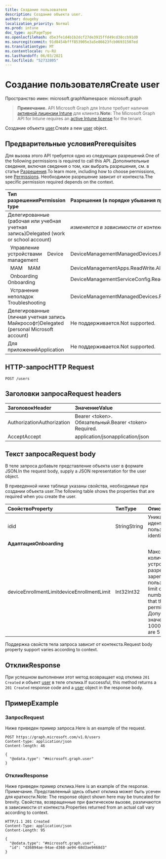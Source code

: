 ```yaml
---
title: Создание пользователя
description: Создание объекта user.
author: dougeby
localization_priority: Normal
ms.prod: intune
doc_type: apiPageType
ms.openlocfilehash: d5e3fe1d4b1b2dcf27de3915ffd49cd38ccb91d0
ms.sourcegitcommit: 91d8454bfff853905e3a5e86623fcb06931507ed
ms.translationtype: MT
ms.contentlocale: ru-RU
ms.lasthandoff: 06/03/2021
ms.locfileid: "52732805"
---
```

# <a name="create-user"></a><span data-ttu-id="3e698-103">Создание пользователя</span><span class="sxs-lookup"><span data-stu-id="3e698-103">Create user</span></span>

<span data-ttu-id="3e698-104">Пространство имен: microsoft.graph</span><span class="sxs-lookup"><span data-stu-id="3e698-104">Namespace: microsoft.graph</span></span>

> <span data-ttu-id="3e698-105">**Примечание.** API Microsoft Graph для Intune требует наличия [активной лицензии Intune](https://go.microsoft.com/fwlink/?linkid=839381) для клиента.</span><span class="sxs-lookup"><span data-stu-id="3e698-105">**Note:** The Microsoft Graph API for Intune requires an [active Intune license](https://go.microsoft.com/fwlink/?linkid=839381) for the tenant.</span></span>

<span data-ttu-id="3e698-106">Создание объекта [user](../resources/intune-shared-user.md).</span><span class="sxs-lookup"><span data-stu-id="3e698-106">Create a new [user](../resources/intune-shared-user.md) object.</span></span>

## <a name="prerequisites"></a><span data-ttu-id="3e698-107">Предварительные условия</span><span class="sxs-lookup"><span data-stu-id="3e698-107">Prerequisites</span></span>
<span data-ttu-id="3e698-108">Для вызова этого API требуется одно из следующих разрешений.</span><span class="sxs-lookup"><span data-stu-id="3e698-108">One of the following permissions is required to call this API.</span></span> <span data-ttu-id="3e698-109">Дополнительные сведения, включая сведения о том, как выбрать разрешения, см. в статье [Разрешения](/graph/permissions-reference).</span><span class="sxs-lookup"><span data-stu-id="3e698-109">To learn more, including how to choose permissions, see [Permissions](/graph/permissions-reference).</span></span>  <span data-ttu-id="3e698-110">Необходимое разрешение зависит от контекста.</span><span class="sxs-lookup"><span data-stu-id="3e698-110">The specific permission required depends on the context.</span></span>

|<span data-ttu-id="3e698-111">Тип разрешения</span><span class="sxs-lookup"><span data-stu-id="3e698-111">Permission type</span></span>|<span data-ttu-id="3e698-112">Разрешения (в порядке убывания привилегий)</span><span class="sxs-lookup"><span data-stu-id="3e698-112">Permissions (from most to least privileged)</span></span>|
|:---|:---|
|<span data-ttu-id="3e698-113">Делегированные (рабочая или учебная учетная запись)</span><span class="sxs-lookup"><span data-stu-id="3e698-113">Delegated (work or school account)</span></span>| <span data-ttu-id="3e698-114">_изменяется в зависимости от контекста_</span><span class="sxs-lookup"><span data-stu-id="3e698-114">_varies by context_</span></span> |
| <span data-ttu-id="3e698-115">&nbsp;&nbsp;Управление устройствами</span><span class="sxs-lookup"><span data-stu-id="3e698-115">&nbsp; &nbsp; Device management</span></span> | <span data-ttu-id="3e698-116">DeviceManagementManagedDevices.ReadWrite.All</span><span class="sxs-lookup"><span data-stu-id="3e698-116">DeviceManagementManagedDevices.ReadWrite.All</span></span> |
| <span data-ttu-id="3e698-117">&nbsp;&nbsp;MAM</span><span class="sxs-lookup"><span data-stu-id="3e698-117">&nbsp; &nbsp; MAM</span></span> | <span data-ttu-id="3e698-118">DeviceManagementApps.ReadWrite.All</span><span class="sxs-lookup"><span data-stu-id="3e698-118">DeviceManagementApps.ReadWrite.All</span></span> |
| <span data-ttu-id="3e698-119">&nbsp;&nbsp;Onboarding</span><span class="sxs-lookup"><span data-stu-id="3e698-119">&nbsp; &nbsp; Onboarding</span></span> | <span data-ttu-id="3e698-120">DeviceManagementServiceConfig.ReadWrite.All</span><span class="sxs-lookup"><span data-stu-id="3e698-120">DeviceManagementServiceConfig.ReadWrite.All</span></span> |
| <span data-ttu-id="3e698-121">&nbsp;&nbsp;Устранение неполадок</span><span class="sxs-lookup"><span data-stu-id="3e698-121">&nbsp; &nbsp; Troubleshooting</span></span> | <span data-ttu-id="3e698-122">DeviceManagementManagedDevices.ReadWrite.All</span><span class="sxs-lookup"><span data-stu-id="3e698-122">DeviceManagementManagedDevices.ReadWrite.All</span></span> |
|<span data-ttu-id="3e698-123">Делегированные (личная учетная запись Майкрософт)</span><span class="sxs-lookup"><span data-stu-id="3e698-123">Delegated (personal Microsoft account)</span></span>|<span data-ttu-id="3e698-124">Не поддерживается.</span><span class="sxs-lookup"><span data-stu-id="3e698-124">Not supported.</span></span>|
|<span data-ttu-id="3e698-125">Для приложений</span><span class="sxs-lookup"><span data-stu-id="3e698-125">Application</span></span>|<span data-ttu-id="3e698-126">Не поддерживается.</span><span class="sxs-lookup"><span data-stu-id="3e698-126">Not supported.</span></span>|

## <a name="http-request"></a><span data-ttu-id="3e698-127">HTTP-запрос</span><span class="sxs-lookup"><span data-stu-id="3e698-127">HTTP Request</span></span>
<!-- {
  "blockType": "ignored"
}
-->
``` http
POST /users
```

## <a name="request-headers"></a><span data-ttu-id="3e698-128">Заголовки запроса</span><span class="sxs-lookup"><span data-stu-id="3e698-128">Request headers</span></span>
|<span data-ttu-id="3e698-129">Заголовок</span><span class="sxs-lookup"><span data-stu-id="3e698-129">Header</span></span>|<span data-ttu-id="3e698-130">Значение</span><span class="sxs-lookup"><span data-stu-id="3e698-130">Value</span></span>|
|:---|:---|
|<span data-ttu-id="3e698-131">Authorization</span><span class="sxs-lookup"><span data-stu-id="3e698-131">Authorization</span></span>|<span data-ttu-id="3e698-132">Bearer &lt;token&gt;. Обязательный.</span><span class="sxs-lookup"><span data-stu-id="3e698-132">Bearer &lt;token&gt; Required.</span></span>|
|<span data-ttu-id="3e698-133">Accept</span><span class="sxs-lookup"><span data-stu-id="3e698-133">Accept</span></span>|<span data-ttu-id="3e698-134">application/json</span><span class="sxs-lookup"><span data-stu-id="3e698-134">application/json</span></span>|

## <a name="request-body"></a><span data-ttu-id="3e698-135">Текст запроса</span><span class="sxs-lookup"><span data-stu-id="3e698-135">Request body</span></span>
<span data-ttu-id="3e698-136">В теле запроса добавьте представление объекта user в формате JSON.</span><span class="sxs-lookup"><span data-stu-id="3e698-136">In the request body, supply a JSON representation for the user object.</span></span>

<span data-ttu-id="3e698-137">В приведенной ниже таблице указаны свойства, необходимые при создании объекта user.</span><span class="sxs-lookup"><span data-stu-id="3e698-137">The following table shows the properties that are required when you create the user.</span></span>

|<span data-ttu-id="3e698-138">Свойство</span><span class="sxs-lookup"><span data-stu-id="3e698-138">Property</span></span>|<span data-ttu-id="3e698-139">Тип</span><span class="sxs-lookup"><span data-stu-id="3e698-139">Type</span></span>|<span data-ttu-id="3e698-140">Описание</span><span class="sxs-lookup"><span data-stu-id="3e698-140">Description</span></span>|
|:---|:---|:---|
|<span data-ttu-id="3e698-141">id</span><span class="sxs-lookup"><span data-stu-id="3e698-141">id</span></span>|<span data-ttu-id="3e698-142">String</span><span class="sxs-lookup"><span data-stu-id="3e698-142">String</span></span>|<span data-ttu-id="3e698-143">Уникальный идентификатор пользователя.</span><span class="sxs-lookup"><span data-stu-id="3e698-143">Unique identifier of the user.</span></span>|
|<span data-ttu-id="3e698-144">**Адаптация**</span><span class="sxs-lookup"><span data-stu-id="3e698-144">**Onboarding**</span></span>|
|<span data-ttu-id="3e698-145">deviceEnrollmentLimit</span><span class="sxs-lookup"><span data-stu-id="3e698-145">deviceEnrollmentLimit</span></span>|<span data-ttu-id="3e698-146">Int32</span><span class="sxs-lookup"><span data-stu-id="3e698-146">Int32</span></span>|<span data-ttu-id="3e698-147">Максимальное количество устройств, которые разрешено зарегистрировать пользователю.</span><span class="sxs-lookup"><span data-stu-id="3e698-147">The limit on the maximum number of devices that the user is permitted to enroll.</span></span> <span data-ttu-id="3e698-148">Допустимые значения: 5 или 1000.</span><span class="sxs-lookup"><span data-stu-id="3e698-148">Allowed values are 5 or 1000.</span></span>|

<span data-ttu-id="3e698-149">Поддержка свойств тела запроса зависит от контекста.</span><span class="sxs-lookup"><span data-stu-id="3e698-149">Request body property support varies according to context.</span></span>

## <a name="response"></a><span data-ttu-id="3e698-150">Отклик</span><span class="sxs-lookup"><span data-stu-id="3e698-150">Response</span></span>
<span data-ttu-id="3e698-151">При успешном выполнении этот метод возвращает код отклика `201 Created` и объект [user](../resources/intune-shared-user.md) в теле отклика.</span><span class="sxs-lookup"><span data-stu-id="3e698-151">If successful, this method returns a `201 Created` response code and a [user](../resources/intune-shared-user.md) object in the response body.</span></span>

## <a name="example"></a><span data-ttu-id="3e698-152">Пример</span><span class="sxs-lookup"><span data-stu-id="3e698-152">Example</span></span>

### <a name="request"></a><span data-ttu-id="3e698-153">Запрос</span><span class="sxs-lookup"><span data-stu-id="3e698-153">Request</span></span>
<span data-ttu-id="3e698-154">Ниже приведен пример запроса.</span><span class="sxs-lookup"><span data-stu-id="3e698-154">Here is an example of the request.</span></span>

``` http
POST https://graph.microsoft.com/v1.0/users
Content-type: application/json
Content-length: 46

{
  "@odata.type": "#microsoft.graph.user"
}
```

### <a name="response"></a><span data-ttu-id="3e698-155">Отклик</span><span class="sxs-lookup"><span data-stu-id="3e698-155">Response</span></span>
<span data-ttu-id="3e698-156">Ниже приведен пример отклика.</span><span class="sxs-lookup"><span data-stu-id="3e698-156">Here is an example of the response.</span></span> <span data-ttu-id="3e698-157">Примечание. Представленный здесь объект отклика может быть усечен для краткости.</span><span class="sxs-lookup"><span data-stu-id="3e698-157">Note: The response object shown here may be truncated for brevity.</span></span> <span data-ttu-id="3e698-158">Свойства, возвращенные при фактическом вызове, различаются в зависимости от контекста.</span><span class="sxs-lookup"><span data-stu-id="3e698-158">Properties returned from an actual call vary according to context.</span></span>

``` http
HTTP/1.1 201 Created
Content-Type: application/json
Content-Length: 95

{
  "@odata.type": "#microsoft.graph.user",
  "id": "d36894ae-94ae-d368-ae94-68d3ae9468d3"
}
```









